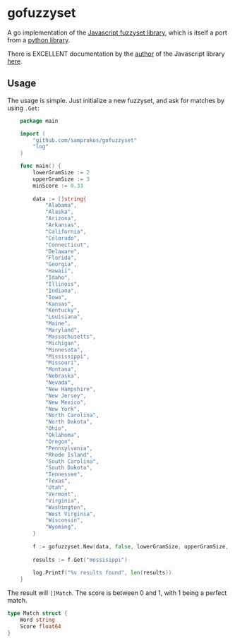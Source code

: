 # gofuzzyset
A go implementation of the [Javascript fuzzyset library](https://github.com/Glench/fuzzyset.js), which is itself a port from a [python library](https://github.com/axiak/fuzzyset).

There is EXCELLENT documentation by the [author](https://github.com/Glench) of the Javascript library [here](http://glench.github.io/fuzzyset.js/ui/).

Usage
-----

The usage is simple. Just initialize a new fuzzyset, and ask for matches
by using ``.Get``:
```go
	package main

	import (
		"github.com/samprakos/gofuzzyset"
		"log"
	)

	func main() {
		lowerGramSize := 2
		upperGramSize := 3
		minScore := 0.33
	
		data := []string{
			"Alabama",
			"Alaska",
			"Arizona",
			"Arkansas",
			"California",
			"Colorado",
			"Connecticut",
			"Delaware",
			"Florida",
			"Georgia",
			"Hawaii",
			"Idaho",
			"Illinois",
			"Indiana",
			"Iowa",
			"Kansas",
			"Kentucky",
			"Louisiana",
			"Maine",
			"Maryland",
			"Massachusetts",
			"Michigan",
			"Minnesota",
			"Mississippi",
			"Missouri",
			"Montana",
			"Nebraska",
			"Nevada",
			"New Hampshire",
			"New Jersey",
			"New Mexico",
			"New York",
			"North Carolina",
			"North Dakota",
			"Ohio",
			"Oklahoma",
			"Oregon",
			"Pennsylvania",
			"Rhode Island",
			"South Carolina",
			"South Dakota",
			"Tennessee",
			"Texas",
			"Utah",
			"Vermont",
			"Virginia",
			"Washington",
			"West Virginia",
			"Wisconsin",
			"Wyoming",
		}
	
		f := gofuzzyset.New(data, false, lowerGramSize, upperGramSize, minScore)
	
		results := f.Get("mossisippi")
		
		log.Printf("%v results found", len(results))
	}
```
The result will ``[]Match``.
The score is between 0 and 1, with 1 being a perfect match.

```go
type Match struct {
	Word string
	Score float64
}
```